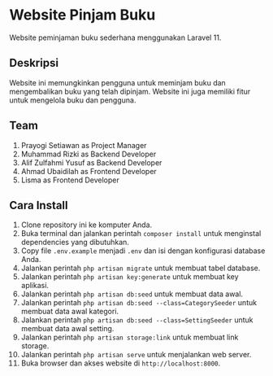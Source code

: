 # Website Pinjam Buku
Website peminjaman buku sederhana menggunakan Laravel 11.

## Deskripsi
Website ini memungkinkan pengguna untuk meminjam buku dan mengembalikan buku yang telah dipinjam. Website ini juga memiliki fitur untuk mengelola buku dan pengguna.

## Team
1. Prayogi Setiawan as Project Manager
2. Muhammad Rizki as Backend Developer
3. Alif Zulfahmi Yusuf as Backend Developer
4. Ahmad Ubaidilah as Frontend Developer
5. Lisma as Frontend Developer

## Cara Install
1. Clone repository ini ke komputer Anda.
2. Buka terminal dan jalankan perintah `composer install` untuk menginstal dependencies yang dibutuhkan.
3. Copy file `.env.example` menjadi `.env` dan isi dengan konfigurasi database Anda.
4. Jalankan perintah `php artisan migrate` untuk membuat tabel database.
5. Jalankan perintah `php artisan key:generate` untuk membuat key aplikasi.
6. Jalankan perintah `php artisan db:seed` untuk membuat data awal.
6. Jalankan perintah `php artisan db:seed --class=CategorySeeder` untuk membuat data awal kategori.
6. Jalankan perintah `php artisan db:seed --class=SettingSeeder` untuk membuat data awal setting.
7. Jalankan perintah `php artisan storage:link` untuk membuat link storage.
8. Jalankan perintah `php artisan serve` untuk menjalankan web server.
9. Buka browser dan akses website di `http://localhost:8000`.